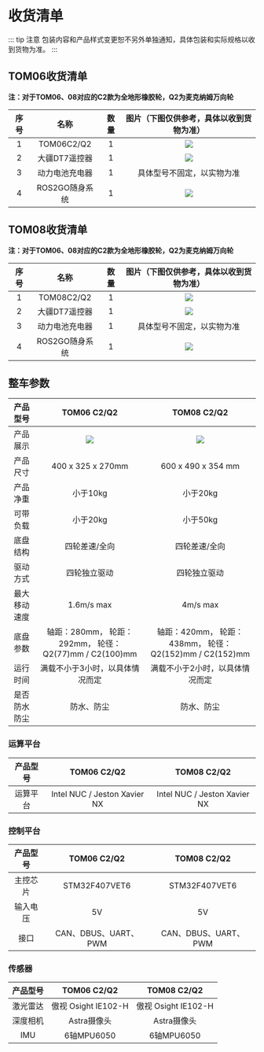 # 收货清单

::: tip 注意
包装内容和产品样式变更恕不另外单独通知，具体包装和实际规格以收到货物为准。
:::

## TOM06收货清单

**注：对于TOM06、08对应的C2款为全地形橡胶轮，Q2为麦克纳姆万向轮**

|序号|名称|数量|图片（下图仅供参考，具体以收到货物为准）|
|:--:|:--:|:--:|:--:|
|1| TOM06C2/Q2 | 1 | ![](https://gd1.alicdn.com/imgextra/i1/3428759044/O1CN01V8HWhZ2GgCjzuJ4so_!!3428759044.jpg) | 
|2| 大疆DT7遥控器 | 1 | ![](https://asset1.djicdn.com/uploads/product_photo/image/952/7.jpg) |     
|3| 动力电池充电器 | 1 | 具体型号不固定，以实物为准 |
|4| ROS2GO随身系统 | 1 | ![](https://static.tianbot.com/product/20221215/895f7d17552d3f037af36e155ee80aeb.png) |     

## TOM08收货清单

**注：对于TOM06、08对应的C2款为全地形橡胶轮，Q2为麦克纳姆万向轮**

|序号|名称|数量|图片（下图仅供参考，具体以收到货物为准）|
|:--:|:--:|:--:|:--:|
|1| TOM08C2/Q2 | 1 | ![](https://static.tianbot.com/product/20220225/893cc85a16f8b75cbe755f3b13f54d68.png)| 
|2| 大疆DT7遥控器 | 1 | ![](https://asset1.djicdn.com/uploads/product_photo/image/952/7.jpg) |     
|3| 动力电池充电器 | 1 | 具体型号不固定，以实物为准 |
|4| ROS2GO随身系统 | 1 | ![](https://static.tianbot.com/product/20221215/895f7d17552d3f037af36e155ee80aeb.png) |  

## 整车参数

|产品型号|TOM06 C2/Q2|TOM08 C2/Q2|
|:--:|:--:|:--:|
|产品展示|![](https://gd1.alicdn.com/imgextra/i1/3428759044/O1CN01V8HWhZ2GgCjzuJ4so_!!3428759044.jpg)|![](https://gd2.alicdn.com/imgextra/i2/3428759044/O1CN013bA3By2GgCjw9yRZw_!!3428759044.jpg) |
|产品尺寸| 400 x 325 x 270mm |600 x 490 x 354 mm|
|产品净重| 小于10kg |小于20kg|
|可带负载| 小于20kg | 小于50kg |
|底盘结构| 四轮差速/全向 |四轮差速/全向|
|驱动方式| 四轮独立驱动 |四轮独立驱动|
|最大移动速度|  1.6m/s max | 4m/s max |
|底盘参数|  轴距：280mm， 轮距：292mm， 轮径：Q2(77)mm / C2(100)mm | 轴距：420mm， 轮距：438mm， 轮径：Q2(152)mm / C2(152)mm |
|运行时间|  满载不小于3小时，以具体情况而定 |满载不小于2小时，以具体情况而定 |
|是否防水防尘|  防水、防尘 | 防水、防尘 | 

### 运算平台
|产品型号|TOM06 C2/Q2|TOM08 C2/Q2|
|:--:|:--:|:--:|
|运算平台|  Intel NUC / Jeston Xavier NX | Intel NUC / Jeston Xavier NX |

### 控制平台
|产品型号|TOM06 C2/Q2|TOM08 C2/Q2|
|:--:|:--:|:--:|
|主控芯片|  STM32F407VET6 |STM32F407VET6|
|输入电压|  5V |5V |
|接口|  CAN、DBUS、UART、PWM | CAN、DBUS、UART、PWM|

### 传感器
|产品型号|TOM06 C2/Q2|TOM08 C2/Q2|
|:--:|:--:|:--:|
|激光雷达|  傲视 Osight IE102-H | 傲视 Osight IE102-H |
|深度相机|  Astra摄像头 | Astra摄像头 |
|IMU|  6轴MPU6050 | 6轴MPU6050 | 